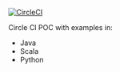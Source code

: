 [![CircleCI](https://circleci.com/gh/sonNeturo/CircleCI.svg?style=svg)](https://circleci.com/gh/sonNeturo/CircleCI)

Circle CI POC with examples in:
* Java
* Scala
* Python